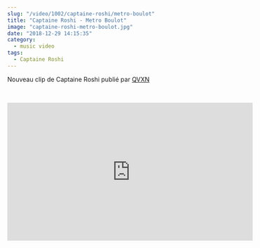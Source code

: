 ```yaml
--- 
slug: "/video/1002/captaine-roshi/metro-boulot"
title: "Captaine Roshi - Metro Boulot"
image: "captaine-roshi-metro-boulot.jpg"
date: "2018-12-29 14:15:35"
category:
  - music video
tags:
  - Captaine Roshi
---
```

<p>Nouveau clip de Captaine Roshi publié par <a href="https://www.youtube.com/channel/UC00XZWOEPi6raqfsxPKfDcg">QVXN</a></p><br/><p><iframe width="560" height="315" src="https://www.youtube.com/embed/EKHa360AzIo" frameborder="0" allow="accelerometer; autoplay; encrypted-media; gyroscope; picture-in-picture" allowfullscreen></iframe></p>